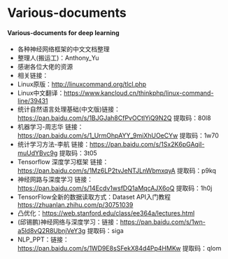 
# Various-documents 
#### Various-documents for deep learning 

- 各种神经网络框架的中文文档整理
- 整理人(搬运工)：Anthony_Yu
- 感谢各位大佬的资源
- 相关链接：
- Linux原版：http://linuxcommand.org/tlcl.php
- Linux中文翻译：https://www.kancloud.cn/thinkphp/linux-command-line/39431
- 统计自然语言处理基础(中文版)链接：https://pan.baidu.com/s/1BJGJah8CfPvOCtlYiQ9N2Q 提取码：80l8
- 机器学习-周志华 链接：https://pan.baidu.com/s/1_UrmOhpAYY_9miXhUOeCYw  提取码：1w70
- 统计学习方法-李航 链接：https://pan.baidu.com/s/1Sx2K6pGAqiI-muUdYBvc9g 提取码：3t05 
- Tensorflow 深度学习框架 链接：https://pan.baidu.com/s/1Mz6LP2tvJeNTJLnWbmxqyA 提取码：p9kq
- 神经网路与深度学习 链接：https://pan.baidu.com/s/14Ecdv1wsfDQ1aMqcAJX6oQ 提取码：1h0j
- TensorFlow全新的数据读取方式：Dataset API入门教程 https://zhuanlan.zhihu.com/p/30751039
- 凸优化：https://web.stanford.edu/class/ee364a/lectures.html
- (邱锡鹏)神经网络与深度学习：链接：https://pan.baidu.com/s/1wn-a5ld8vQ2R8UbnjVeY3g 提取码：siga 
- NLP_PPT：链接：https://pan.baidu.com/s/1WD9E8sSFekX84d4Pp4HMKw 提取码：qlom
